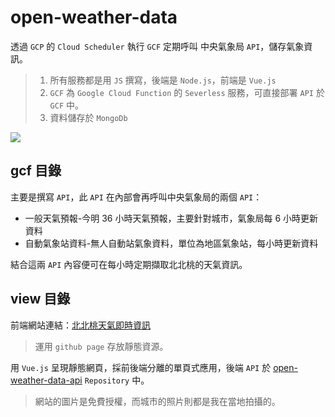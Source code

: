 # open-weather-data

透過 `GCP` 的 `Cloud Scheduler` 執行 `GCF` 定期呼叫 中央氣象局 `API`，儲存氣象資訊。

> 1. 所有服務都是用 `JS` 撰寫，後端是 `Node.js`，前端是 `Vue.js`
> 2. `GCF` 為 `Google Cloud Function` 的 `Severless` 服務，可直接部署 `API` 於 `GCF` 中。
> 3. 資料儲存於 `MongoDb`

![](https://i.imgur.com/F8LDplZ.gif)

## gcf 目錄
主要是撰寫 `API`，此 `API` 在內部會再呼叫中央氣象局的兩個 `API`：    
- 一般天氣預報-今明 36 小時天氣預報，主要針對城市，氣象局每 6 小時更新資料
- 自動氣象站資料-無人自動站氣象資料，單位為地區氣象站，每小時更新資料

結合這兩 `API` 內容便可在每小時定期擷取北北桃的天氣資訊。

## view 目錄

前端網站連結：[北北桃天氣即時資訊](https://infinityalive.github.io/open-weather-data/#/auth)
> 運用 `github page` 存放靜態資源。

用 `Vue.js` 呈現靜態網頁，採前後端分離的單頁式應用，後端 `API` 於 [open-weather-data-api](https://github.com/infinityAlive/open-weather-data-api) `Repository` 中。
> 網站的圖片是免費授權，而城市的照片則都是我在當地拍攝的。